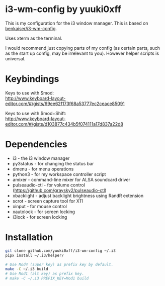# i3-wm-config by yuuki0xff

This is my configuration for the i3 window manager. This is based on [benkaiser/i3-wm-config](https://github.com/benkaiser/i3-wm-config).  

Uses xterm as the terminal.  

I would recommend just copying parts of my config (as certain parts, such as the start up config, may be irrelevant to you). However helper scripts is universal.  


# Keybindings
Keys to use with $mod:  
http://www.keyboard-layout-editor.com/#/gists/69ee62f173f68a53777ec2ceace85091

Keys to use with $mod+Shift:  
http://www.keyboard-layout-editor.com/#/gists/d103877c434b5f074111a17d837a22d8


# Dependencies

- i3 - the i3 window manager
- py3status - for changing the status bar
- dmenu - for menu operations
- python3 - for my workspace controller script
- amixer - command-line mixer for ALSA soundcard driver
- pulseaudio-ctl - for volume control (https://github.com/graysky2/pulseaudio-ctl)
- xbacklight - adjust backlight brightness using RandR extension
- scrot - screen capture tool for X11
- xinput - for mouse control
- xautolock - for screen locking
- i3lock - for screen locking


# Installation

```bash
git clone github.com/yuuki0xff/i3-wm-config ~/.i3
pipx install ~/.i3/helper/

# Use Mod4 (super key) as prefix key by default.
make -C ~/.i3 build
# Use Mod1 (alt key) as prefix key.
# make -C ~/.i3 PREFIX_KEY=Mod1 build
```
